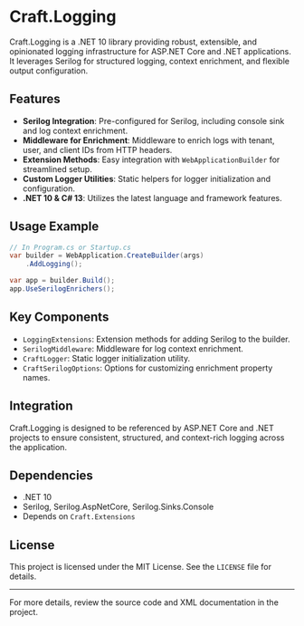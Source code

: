 # Craft.Logging

Craft.Logging is a .NET 10 library providing robust, extensible, and opinionated logging infrastructure for ASP.NET Core and .NET applications. It leverages Serilog for structured logging, context enrichment, and flexible output configuration.

## Features
- **Serilog Integration**: Pre-configured for Serilog, including console sink and log context enrichment.
- **Middleware for Enrichment**: Middleware to enrich logs with tenant, user, and client IDs from HTTP headers.
- **Extension Methods**: Easy integration with `WebApplicationBuilder` for streamlined setup.
- **Custom Logger Utilities**: Static helpers for logger initialization and configuration.
- **.NET 10 & C# 13**: Utilizes the latest language and framework features.

## Usage Example
```csharp
// In Program.cs or Startup.cs
var builder = WebApplication.CreateBuilder(args)
    .AddLogging();

var app = builder.Build();
app.UseSerilogEnrichers();
```

## Key Components
- `LoggingExtensions`: Extension methods for adding Serilog to the builder.
- `SerilogMiddleware`: Middleware for log context enrichment.
- `CraftLogger`: Static logger initialization utility.
- `CraftSerilogOptions`: Options for customizing enrichment property names.

## Integration
Craft.Logging is designed to be referenced by ASP.NET Core and .NET projects to ensure consistent, structured, and context-rich logging across the application.

## Dependencies
- .NET 10
- Serilog, Serilog.AspNetCore, Serilog.Sinks.Console
- Depends on `Craft.Extensions`

## License
This project is licensed under the MIT License. See the `LICENSE` file for details.

---
For more details, review the source code and XML documentation in the project.
